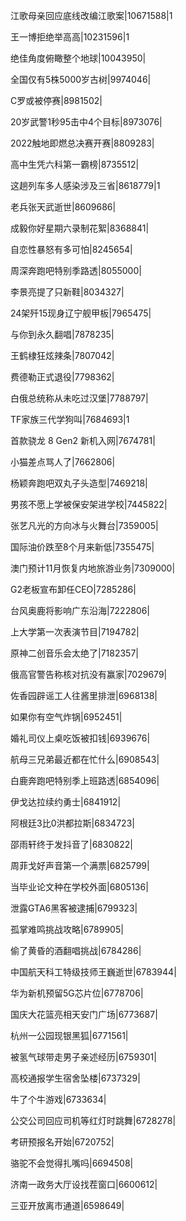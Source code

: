 江歌母亲回应底线改编江歌案|10671588|1

王一博拒绝举高高|10231596|1

绝佳角度俯瞰整个地球|10043950|

全国仅有5株5000岁古树|9974046|

C罗或被停赛|8981502|

20岁武警1秒95击中4个目标|8973076|

2022触地即燃总决赛开赛|8809283|

高中生凭六科第一霸榜|8735512|

这趟列车多人感染涉及三省|8618779|1

老兵张天武逝世|8609686|

成毅你好星期六录制花絮|8368841|

自恋性暴怒有多可怕|8245654|

周深奔跑吧特别季路透|8055000|

李景亮提了只新鞋|8034327|

24架歼15现身辽宁舰甲板|7965475|

与你到永久翻唱|7878235|

王鹤棣狂炫辣条|7807042|

费德勒正式退役|7798362|

白俄总统称从未吃过汉堡|7788797|

TF家族三代学狗叫|7684693|1

首款骁龙 8 Gen2 新机入网|7674781|

小猫差点骂人了|7662806|

杨颖奔跑吧双丸子头造型|7469218|

男孩不愿上学被保安架进学校|7445822|

张艺凡光的方向冰与火舞台|7359005|

国际油价跌至8个月来新低|7355475|

澳门预计11月恢复内地旅游业务|7309000|

G2老板宣布卸任CEO|7285286|

台风奥鹿将影响广东沿海|7222806|

上大学第一次表演节目|7194782|

原神二创音乐会太绝了|7182357|

俄高官警告称核对抗没有赢家|7029679|

佐香园辟谣工人往酱里排泄|6968138|

如果你有空气炸锅|6952451|

婚礼司仪上桌吃饭被扣钱|6939676|

航母三兄弟最近都在忙什么|6908543|

白鹿奔跑吧特别季上班路透|6854096|

伊戈达拉续约勇士|6841912|

阿根廷3比0洪都拉斯|6834723|

邵雨轩终于发抖音了|6830822|

周菲戈好声音第一个满票|6825799|

当毕业论文种在学校外面|6805136|

泄露GTA6黑客被逮捕|6799323|

孤掌难鸣挑战攻略|6789905|

偷了黄昏的酒翻唱挑战|6784286|

中国航天科工特级技师王巍逝世|6783944|

华为新机预留5G芯片位|6778706|

国庆大花篮亮相天安门广场|6773687|

杭州一公园现银黑狐|6771561|

被氢气球带走男子亲述经历|6759301|

高校通报学生宿舍坠楼|6737329|

牛了个牛游戏|6733634|

公交公司回应司机等红灯时跳舞|6728278|

考研预报名开始|6720752|

骆驼不会觉得扎嘴吗|6694508|

济南一政务大厅设找茬窗口|6600612|

三亚开放离市通道|6598649|

